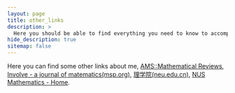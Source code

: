 ```yaml
---
layout: page
title: other_links
description: >
  Here you should be able to find everything you need to know to accomplish the most common tasks when blogging with Hydejack.
hide_description: true
sitemap: false
---
```


Here you can find some other links about me,
[AMS::Mathematical Reviews](https://www.ams.org/mr-database),
[Involve - a journal of matematics(msp.org)](https://msp.org/involve/about/journal/about.html),
[理学院(neu.edu.cn)](http://cos.neu.edu.cn),
[NUS Mathematics - Home](https://www.math.nus.edu.sg).


